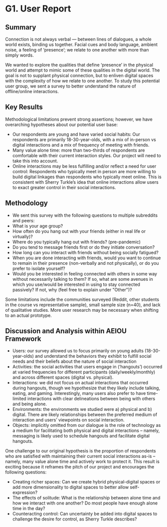 # G1. User Report
## Summary
Connection is not always verbal — between lines of dialogues, a whole world exists, binding us together. Facial cues and body language, ambient noise, a feeling of ‘presence’; we relate to one another with more than simply words.

We wanted to explore the qualities that define ‘presence’ in the physical world and attempt to mimic some of these qualities in the digital world. The goal is not to supplant physical connection, but to enliven digital spaces with the complexity of how we relate to one another. To study this potential user group, we sent a survey to better understand the nature of offline/online interactions.

## Key Results
Methodological limitations prevent strong assertions; however, we have overarching hypotheses about our potential user base:

- Our respondents are young and have varied social habits: Our respondents are primarily 18-30-year-olds, with a mix of in-person vs digital interactions and a mix of frequency of meeting with friends.
- Many value alone time: more than two-thirds of respondents are comfortable with their current interaction styles. Our project will need to take this into account.
- Online interactions may be less fulfilling and/or reflect a need for user control: Respondents who typically meet in person are more willing to build digital linkages than respondents who typically meet online. This is consistent with Sherry Turkle’s idea that online interactions allow users to exact greater control in their social interactions.

## Methodology
- We sent this survey with the following questions to multiple subreddits and peers:
- What is your age group?
- How often do you hang out with your friends (either in real life or virtually)?
- Where do you typically hang out with friends? (pre-pandemic)
- Do you tend to message friends first or do they initiate conversation?
- How long can you interact with friends without being socially fatigued?
- When you are done interacting with friends, would you want to continue to remain in their presence (non-verbally and not physically), or do you prefer to isolate yourself?
- Would you be interested in feeling connected with others in some way without necessarily talking to them? If so, what are some avenues in which you use/would be interested in using to stay connected passively? If not, why (feel free to explain under "Other")?

Some limitations include the communities surveyed (Reddit, other students in the course vs representative sample), small sample size (n=40), and lack of qualitative studies. More user research may be necessary when shifting to an actual prototype.

## Discussion and Analysis within AEIOU Framework

- Users: our survey allowed us to focus primarily on young adults (18-30-year-olds) and understand the behaviors they exhibit to fulfill social needs and their beliefs about the nature of social interaction
- Activities: the social activities that users engage in (‘hangouts’) occurred at varied frequencies for different participants (daily/weekly/monthly) and across different spaces (digital vs. physical).
- Interactions: we did not focus on actual interactions that occurred during hangouts, though we hypothesize that they likely include talking, eating, and gaming. Interestingly, many users also prefer to have time-limited interactions with clear delineations between being with others and being alone.
- Environments: the environments we studied were a) physical and b) digital. There are likely relationships between the preferred medium of interaction and users’ viewpoints on social interaction.
- Objects: implicitly omitted from our dialogue is the role of technology as a medium for facilitating both physical and digital interactions – namely, messaging is likely used to schedule hangouts and facilitate digital hangouts. 

One challenge to our original hypothesis is the proportion of respondents who are satisfied with maintaining their current social interactions as-is – namely, many value alone time and actively work to protect it. This result is exciting because it reframes the pitch of our project and encourages the following questions:

- Creating richer spaces: Can we create hybrid physical-digital spaces or add more dimensionality to digital spaces to better allow self-expression?
- The effects of solitude: What is the relationship between alone time and how we interact with one another? Do most people have enough alone time in the day?
- Counteracting control: Can uncertainty be added into digital spaces to challenge the desire for control, as Sherry Turkle describes?

